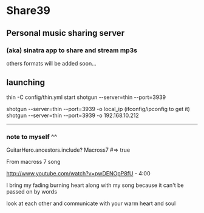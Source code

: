 # Share39
## Personal music sharing server 
### (aka) sinatra app to share and stream mp3s 
others formats will be added soon...


## launching

thin -C config/thin.yml start
shotgun --server=thin --port=3939

shotgun --server=thin --port=3939 -o local_ip        (ifconfig/ipconfig to get it)
shotgun --server=thin --port=3939 -o 192.168.10.212

---

### note to myself ^^

GuitarHero.ancestors.include?  Macross7 #=> true 

From macross 7 song

http://www.youtube.com/watch?v=pwDENOpP8fU - 4:00

I bring my fading burning heart along with my song 
because it can't be passed on by words

look at each other and communicate with your warm heart and soul